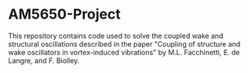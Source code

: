 # AM5650-Project
This repository contains code used to solve the coupled wake and structural oscillations described in the paper "Coupling of structure and wake oscillators in vortex-induced vibrations" by M.L. Facchinetti, E. de Langre, and F. Biolley.
